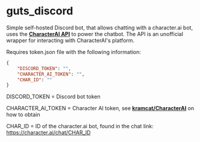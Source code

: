 # guts_discord
Simple self-hosted Discord bot, that allows chatting with a character.ai bot, uses the **[CharacterAI API](https://github.com/kramcat/CharacterAI)** to power the chatbot. The API is an unofficial wrapper for interacting with CharacterAI's platform.

Requires token.json file with the following information:
```json
{
    "DISCORD_TOKEN": "", 
    "CHARACTER_AI_TOKEN": "", 
    "CHAR_ID": "" 
}
```
DISCORD_TOKEN = Discord bot token

CHARACTER_AI_TOKEN = Character AI token, see **[kramcat/CharacterAI](https://github.com/kramcat/CharacterAI)** on how to obtain

CHAR_ID = ID of the character.ai bot, found in the chat link: https://character.ai/chat/CHAR_ID
